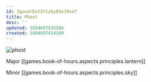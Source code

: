 ```yaml
---
id: 3guvarbst3ttzby8te19ve7
title: Phost
desc: ''
updated: 1694697435504
created: 1694697414109
---
```

![phost](/assets/icon-phost.png)

Major [[games.book-of-hours.aspects.principles.lantern]]

Minor [[games.book-of-hours.aspects.principles.sky]]
